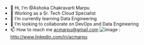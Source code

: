 

- 👋 Hi, I’m @Ashoka Chakravarti Marpu
- 👀 Working as a Sr. Tech Cloud Specialist
- 🌱 I’m currently learning Data Engineering
- 💞️ I’m looking to collaborate on DevOps and Data Engineering
- 📫 How to reach me acmarpu@gmail.com
![image](https://github.com/user-attachments/assets/e0467581-123b-46e0-9f77-6f9d0f158921) : http://www.linkedin.com/in/acmarpu
<!---
acmarpu/acmarpu is a ✨ special ✨ repository because its `README.md` (this file) appears on your GitHub profile.
You can click the Preview link to take a look at your changes.
--->
